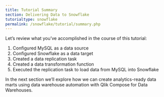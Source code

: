 ```yaml
---
title: Tutorial Summary
section: Delivering Data to Snowflake
tutorialtype: snowflake
permalink: /snowflake/tutorial/summary.php
---
```


Let’s review what you’ve accomplished in the course of this tutorial:

1. Configured MySQL as a data source
2. Configured Snowflake as a data target
3. Created a data replication task
4. Created a data transformation function  
5. Executed the replication task to load data from MySQL into Snowflake

In the next section we’ll explore how we can create analytics-ready data marts 
using data warehouse automation with Qlik Compose for Data Warehouses. 


